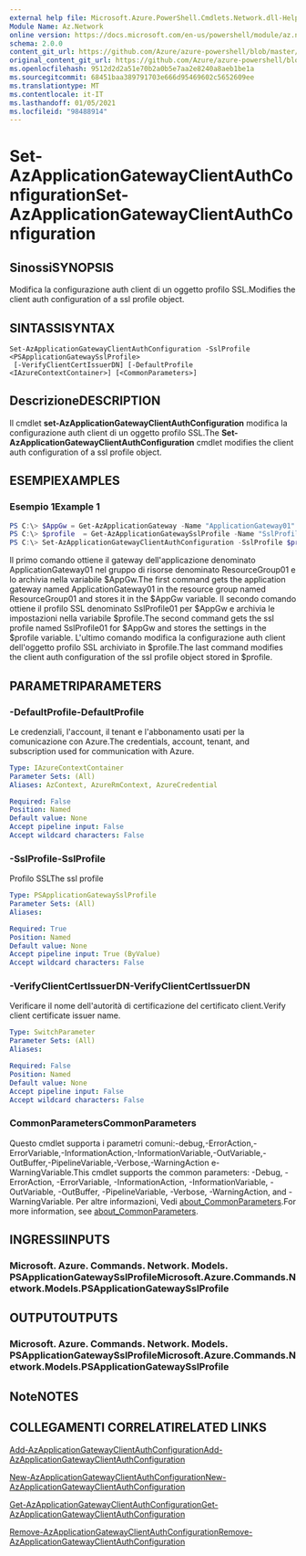 ```yaml
---
external help file: Microsoft.Azure.PowerShell.Cmdlets.Network.dll-Help.xml
Module Name: Az.Network
online version: https://docs.microsoft.com/en-us/powershell/module/az.network/set-azapplicationgatewayclientauthconfiguration
schema: 2.0.0
content_git_url: https://github.com/Azure/azure-powershell/blob/master/src/Network/Network/help/Set-AzApplicationGatewayClientAuthConfiguration.md
original_content_git_url: https://github.com/Azure/azure-powershell/blob/master/src/Network/Network/help/Set-AzApplicationGatewayClientAuthConfiguration.md
ms.openlocfilehash: 9512d2d2a51e70b2a0b5e7aa2e8240a8aeb1be1a
ms.sourcegitcommit: 68451baa389791703e666d95469602c5652609ee
ms.translationtype: MT
ms.contentlocale: it-IT
ms.lasthandoff: 01/05/2021
ms.locfileid: "98488914"
---
```

# <span data-ttu-id="8de48-101">Set-AzApplicationGatewayClientAuthConfiguration</span><span class="sxs-lookup"><span data-stu-id="8de48-101">Set-AzApplicationGatewayClientAuthConfiguration</span></span>

## <span data-ttu-id="8de48-102">Sinossi</span><span class="sxs-lookup"><span data-stu-id="8de48-102">SYNOPSIS</span></span>
<span data-ttu-id="8de48-103">Modifica la configurazione auth client di un oggetto profilo SSL.</span><span class="sxs-lookup"><span data-stu-id="8de48-103">Modifies the client auth configuration of a ssl profile object.</span></span>

## <span data-ttu-id="8de48-104">SINTASSI</span><span class="sxs-lookup"><span data-stu-id="8de48-104">SYNTAX</span></span>

```
Set-AzApplicationGatewayClientAuthConfiguration -SslProfile <PSApplicationGatewaySslProfile>
 [-VerifyClientCertIssuerDN] [-DefaultProfile <IAzureContextContainer>] [<CommonParameters>]
```

## <span data-ttu-id="8de48-105">Descrizione</span><span class="sxs-lookup"><span data-stu-id="8de48-105">DESCRIPTION</span></span>
<span data-ttu-id="8de48-106">Il cmdlet **set-AzApplicationGatewayClientAuthConfiguration** modifica la configurazione auth client di un oggetto profilo SSL.</span><span class="sxs-lookup"><span data-stu-id="8de48-106">The **Set-AzApplicationGatewayClientAuthConfiguration** cmdlet modifies the client auth configuration of a ssl profile object.</span></span>

## <span data-ttu-id="8de48-107">ESEMPI</span><span class="sxs-lookup"><span data-stu-id="8de48-107">EXAMPLES</span></span>

### <span data-ttu-id="8de48-108">Esempio 1</span><span class="sxs-lookup"><span data-stu-id="8de48-108">Example 1</span></span>
```powershell
PS C:\> $AppGw = Get-AzApplicationGateway -Name "ApplicationGateway01" -ResourceGroupName "ResourceGroup01"
PS C:\> $profile  = Get-AzApplicationGatewaySslProfile -Name "SslProfile01" -ApplicationGateway $AppGw
PS C:\> Set-AzApplicationGatewayClientAuthConfiguration -SslProfile $profile -VerifyClientCertIssuerDN
```

<span data-ttu-id="8de48-109">Il primo comando ottiene il gateway dell'applicazione denominato ApplicationGateway01 nel gruppo di risorse denominato ResourceGroup01 e lo archivia nella variabile $AppGw.</span><span class="sxs-lookup"><span data-stu-id="8de48-109">The first command gets the application gateway named ApplicationGateway01 in the resource group named ResourceGroup01 and stores it in the $AppGw variable.</span></span> <span data-ttu-id="8de48-110">Il secondo comando ottiene il profilo SSL denominato SslProfile01 per $AppGw e archivia le impostazioni nella variabile $profile.</span><span class="sxs-lookup"><span data-stu-id="8de48-110">The second command gets the ssl profile named SslProfile01 for $AppGw and stores the settings in the $profile variable.</span></span> <span data-ttu-id="8de48-111">L'ultimo comando modifica la configurazione auth client dell'oggetto profilo SSL archiviato in $profile.</span><span class="sxs-lookup"><span data-stu-id="8de48-111">The last command modifies the client auth configuration of the ssl profile object stored in $profile.</span></span>

## <span data-ttu-id="8de48-112">PARAMETRI</span><span class="sxs-lookup"><span data-stu-id="8de48-112">PARAMETERS</span></span>

### <span data-ttu-id="8de48-113">-DefaultProfile</span><span class="sxs-lookup"><span data-stu-id="8de48-113">-DefaultProfile</span></span>
<span data-ttu-id="8de48-114">Le credenziali, l'account, il tenant e l'abbonamento usati per la comunicazione con Azure.</span><span class="sxs-lookup"><span data-stu-id="8de48-114">The credentials, account, tenant, and subscription used for communication with Azure.</span></span>

```yaml
Type: IAzureContextContainer
Parameter Sets: (All)
Aliases: AzContext, AzureRmContext, AzureCredential

Required: False
Position: Named
Default value: None
Accept pipeline input: False
Accept wildcard characters: False
```

### <span data-ttu-id="8de48-115">-SslProfile</span><span class="sxs-lookup"><span data-stu-id="8de48-115">-SslProfile</span></span>
<span data-ttu-id="8de48-116">Profilo SSL</span><span class="sxs-lookup"><span data-stu-id="8de48-116">The ssl profile</span></span>

```yaml
Type: PSApplicationGatewaySslProfile
Parameter Sets: (All)
Aliases:

Required: True
Position: Named
Default value: None
Accept pipeline input: True (ByValue)
Accept wildcard characters: False
```

### <span data-ttu-id="8de48-117">-VerifyClientCertIssuerDN</span><span class="sxs-lookup"><span data-stu-id="8de48-117">-VerifyClientCertIssuerDN</span></span>
<span data-ttu-id="8de48-118">Verificare il nome dell'autorità di certificazione del certificato client.</span><span class="sxs-lookup"><span data-stu-id="8de48-118">Verify client certificate issuer name.</span></span>

```yaml
Type: SwitchParameter
Parameter Sets: (All)
Aliases:

Required: False
Position: Named
Default value: None
Accept pipeline input: False
Accept wildcard characters: False
```

### <span data-ttu-id="8de48-119">CommonParameters</span><span class="sxs-lookup"><span data-stu-id="8de48-119">CommonParameters</span></span>
<span data-ttu-id="8de48-120">Questo cmdlet supporta i parametri comuni:-debug,-ErrorAction,-ErrorVariable,-InformationAction,-InformationVariable,-OutVariable,-OutBuffer,-PipelineVariable,-Verbose,-WarningAction e-WarningVariable.</span><span class="sxs-lookup"><span data-stu-id="8de48-120">This cmdlet supports the common parameters: -Debug, -ErrorAction, -ErrorVariable, -InformationAction, -InformationVariable, -OutVariable, -OutBuffer, -PipelineVariable, -Verbose, -WarningAction, and -WarningVariable.</span></span> <span data-ttu-id="8de48-121">Per altre informazioni, Vedi [about_CommonParameters](http://go.microsoft.com/fwlink/?LinkID=113216).</span><span class="sxs-lookup"><span data-stu-id="8de48-121">For more information, see [about_CommonParameters](http://go.microsoft.com/fwlink/?LinkID=113216).</span></span>

## <span data-ttu-id="8de48-122">INGRESSI</span><span class="sxs-lookup"><span data-stu-id="8de48-122">INPUTS</span></span>

### <span data-ttu-id="8de48-123">Microsoft. Azure. Commands. Network. Models. PSApplicationGatewaySslProfile</span><span class="sxs-lookup"><span data-stu-id="8de48-123">Microsoft.Azure.Commands.Network.Models.PSApplicationGatewaySslProfile</span></span>

## <span data-ttu-id="8de48-124">OUTPUT</span><span class="sxs-lookup"><span data-stu-id="8de48-124">OUTPUTS</span></span>

### <span data-ttu-id="8de48-125">Microsoft. Azure. Commands. Network. Models. PSApplicationGatewaySslProfile</span><span class="sxs-lookup"><span data-stu-id="8de48-125">Microsoft.Azure.Commands.Network.Models.PSApplicationGatewaySslProfile</span></span>

## <span data-ttu-id="8de48-126">Note</span><span class="sxs-lookup"><span data-stu-id="8de48-126">NOTES</span></span>

## <span data-ttu-id="8de48-127">COLLEGAMENTI CORRELATI</span><span class="sxs-lookup"><span data-stu-id="8de48-127">RELATED LINKS</span></span>

[<span data-ttu-id="8de48-128">Add-AzApplicationGatewayClientAuthConfiguration</span><span class="sxs-lookup"><span data-stu-id="8de48-128">Add-AzApplicationGatewayClientAuthConfiguration</span></span>](./Add-AzApplicationGatewayClientAuthConfiguration.md)

[<span data-ttu-id="8de48-129">New-AzApplicationGatewayClientAuthConfiguration</span><span class="sxs-lookup"><span data-stu-id="8de48-129">New-AzApplicationGatewayClientAuthConfiguration</span></span>](./New-AzApplicationGatewayClientAuthConfiguration.md)

[<span data-ttu-id="8de48-130">Get-AzApplicationGatewayClientAuthConfiguration</span><span class="sxs-lookup"><span data-stu-id="8de48-130">Get-AzApplicationGatewayClientAuthConfiguration</span></span>](./Get-AzApplicationGatewayClientAuthConfiguration.md)

[<span data-ttu-id="8de48-131">Remove-AzApplicationGatewayClientAuthConfiguration</span><span class="sxs-lookup"><span data-stu-id="8de48-131">Remove-AzApplicationGatewayClientAuthConfiguration</span></span>](./Remove-AzApplicationGatewayClientAuthConfiguration.md)